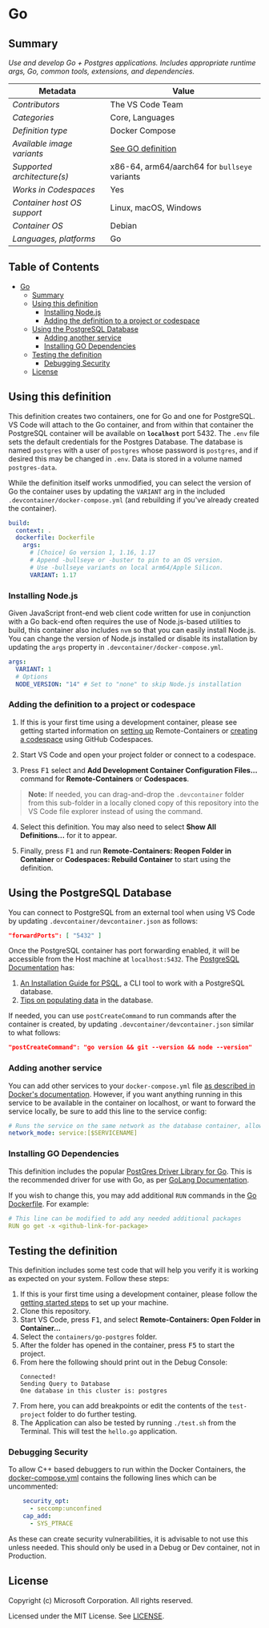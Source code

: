# Go

## Summary

*Use and develop Go + Postgres applications. Includes appropriate runtime args, Go, common tools, extensions, and dependencies.*

| Metadata | Value |
|----------|-------|
| *Contributors* | The VS Code Team |
| *Categories* | Core, Languages |
| *Definition type* | Docker Compose |
| *Available image variants* | [See GO definition](../go) |
| *Supported architecture(s)* | x86-64, arm64/aarch64 for `bullseye` variants |
| *Works in Codespaces* | Yes |
| *Container host OS support* | Linux, macOS, Windows |
| *Container OS* | Debian |
| *Languages, platforms* | Go |

## Table of Contents

- [Go](#go)
  - [Summary](#summary)
  - [Using this definition](#using-this-definition)
    - [Installing Node.js](#installing-nodejs)
    - [Adding the definition to a project or codespace](#adding-the-definition-to-a-project-or-codespace)
  - [Using the PostgreSQL Database](#using-the-postgresql-database)
    - [Adding another service](#adding-another-service)
    - [Installing GO Dependencies](#installing-go-dependencies)
  - [Testing the definition](#testing-the-definition)
    - [Debugging Security](#debugging-security)
  - [License](#license)

## Using this definition
This definition creates two containers, one for Go and one for PostgreSQL. VS Code will attach to the Go container, and from within that container the PostgreSQL container will be available on **`localhost`** port 5432. The `.env` file sets the default credentials for the Postgres Database. The database is named `postgres` with a user of `postgres` whose password is `postgres`, and if desired this may be changed in `.env`. Data is stored in a volume named `postgres-data`.

While the definition itself works unmodified, you can select the version of Go the container uses by updating the `VARIANT` arg in the included `.devcontainer/docker-compose.yml` (and rebuilding if you've already created the container).

```yaml
build: 
  context: .
  dockerfile: Dockerfile
    args:
      # [Choice] Go version 1, 1.16, 1.17
      # Append -bullseye or -buster to pin to an OS version.
      # Use -bullseye variants on local arm64/Apple Silicon.
      VARIANT: 1.17
```

### Installing Node.js

Given JavaScript front-end web client code written for use in conjunction with a Go back-end often requires the use of Node.js-based utilities to build, this container also includes `nvm` so that you can easily install Node.js. You can change the version of Node.js installed or disable its installation by updating the `args` property in `.devcontainer/docker-compose.yml`.

```yaml
args:
  VARIANT: 1
  # Options
  NODE_VERSION: "14" # Set to "none" to skip Node.js installation
```

### Adding the definition to a project or codespace

1. If this is your first time using a development container, please see getting started information on [setting up](https://aka.ms/vscode-remote/containers/getting-started) Remote-Containers or [creating a codespace](https://aka.ms/ghcs-open-codespace) using GitHub Codespaces.

2. Start VS Code and open your project folder or connect to a codespace.

3. Press <kbd>F1</kbd> select and **Add Development Container Configuration Files...** command for **Remote-Containers** or **Codespaces**.

> **Note:** If needed, you can drag-and-drop the `.devcontainer` folder from this sub-folder in a locally cloned copy of this repository into the VS Code file explorer instead of using the command.

4. Select this definition. You may also need to select **Show All Definitions...** for it to appear.

5. Finally, press <kbd>F1</kbd> and run **Remote-Containers: Reopen Folder in Container** or **Codespaces: Rebuild Container** to start using the definition.

## Using the PostgreSQL Database
You can connect to PostgreSQL from an external tool when using VS Code by updating `.devcontainer/devcontainer.json` as follows:

```json
"forwardPorts": [ "5432" ]
```

Once the PostgreSQL container has port forwarding enabled, it will be accessible from the Host machine at `localhost:5432`. The [PostgreSQL Documentation](https://www.postgresql.org/docs/14/index.html) has:

1. [An Installation Guide for PSQL](https://www.postgresql.org/docs/14/installation.html), a CLI tool to work with a PostgreSQL database.
2. [Tips on populating data](https://www.postgresql.org/docs/14/populate.html) in the database. 

If needed, you can use `postCreateCommand` to run commands after the container is created, by updating `.devcontainer/devcontainer.json` similar to what follows:

```json
"postCreateCommand": "go version && git --version && node --version"
```

### Adding another service

You can add other services to your `docker-compose.yml` file [as described in Docker's documentation](https://docs.docker.com/compose/compose-file/#service-configuration-reference). However, if you want anything running in this service to be available in the container on localhost, or want to forward the service locally, be sure to add this line to the service config:

```yaml
# Runs the service on the same network as the database container, allows "forwardPorts" in devcontainer.json function.
network_mode: service:[$SERVICENAME]
```

### Installing GO Dependencies

This definition includes the popular [PostGres Driver Library for Go](github.com/lib/pq). This is the recommended driver for use with Go, as per [GoLang Documentation](https://golangdocs.com/golang-postgresql-example).

If you wish to change this, you may add additional `RUN` commands in the [Go Dockerfile](.devcontainer/Dockerfile). For example:

```yaml
# This line can be modified to add any needed additional packages
RUN go get -x <github-link-for-package>
```

## Testing the definition

This definition includes some test code that will help you verify it is working as expected on your system. Follow these steps:

1. If this is your first time using a development container, please follow the [getting started steps](https://aka.ms/vscode-remote/containers/getting-started) to set up your machine.
2. Clone this repository.
3. Start VS Code, press <kbd>F1</kbd>, and select **Remote-Containers: Open Folder in Container...**
4. Select the `containers/go-postgres` folder.
5. After the folder has opened in the container, press <kbd>F5</kbd> to start the project.
6. From here the following should print out in the Debug Console:
   ```
   Connected!
   Sending Query to Database
   One database in this cluster is: postgres
   ```
7. From here, you can add breakpoints or edit the contents of the `test-project` folder to do further testing.
8. The Application can also be tested by running `./test.sh` from the Terminal. This will test the `hello.go` application.

### Debugging Security
To allow C++ based debuggers to run within the Docker Containers, the [docker-compose.yml](.devcontainer/docker-compose.yml) contains the following lines which can be uncommented:

```yaml
    security_opt:
      - seccomp:unconfined
    cap_add:
      - SYS_PTRACE
```

As these can create security vulnerabilities, it is advisable to not use this unless needed. This should only be used in a Debug or Dev container, not in Production.

## License

Copyright (c) Microsoft Corporation. All rights reserved.

Licensed under the MIT License. See [LICENSE](https://github.com/microsoft/vscode-dev-containers/blob/main/LICENSE).
